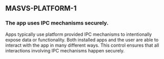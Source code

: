 ## MASVS-PLATFORM-1

### The app uses IPC mechanisms securely.

Apps typically use platform provided IPC mechanisms to intentionally expose data or functionality. Both installed apps and the user are able to interact with the app in many different ways. This control ensures that all interactions involving IPC mechanisms happen securely.